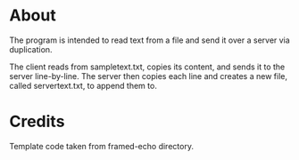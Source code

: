 # About

The program is intended to read text from a file and send it over a server via
duplication.

The client reads from sampletext.txt, copies its content, and sends it to the
server line-by-line. The server then copies each line and creates a new file,
called servertext.txt, to append them to.

# Credits

Template code taken from framed-echo directory.
